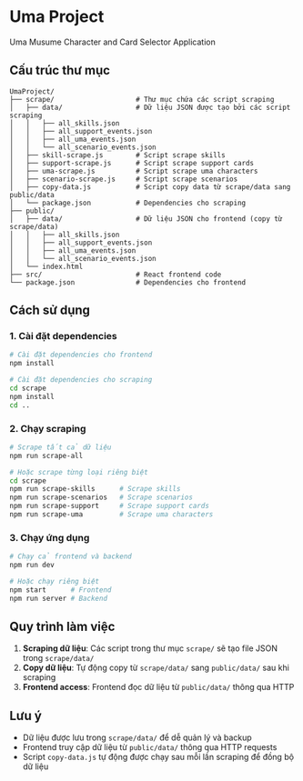 # Uma Project

Uma Musume Character and Card Selector Application

## Cấu trúc thư mục

```
UmaProject/
├── scrape/                    # Thư mục chứa các script scraping
│   ├── data/                  # Dữ liệu JSON được tạo bởi các script scraping
│   │   ├── all_skills.json
│   │   ├── all_support_events.json
│   │   ├── all_uma_events.json
│   │   └── all_scenario_events.json
│   ├── skill-scrape.js        # Script scrape skills
│   ├── support-scrape.js      # Script scrape support cards
│   ├── uma-scrape.js          # Script scrape uma characters
│   ├── scenario-scrape.js     # Script scrape scenarios
│   ├── copy-data.js           # Script copy data từ scrape/data sang public/data
│   └── package.json           # Dependencies cho scraping
├── public/
│   ├── data/                  # Dữ liệu JSON cho frontend (copy từ scrape/data)
│   │   ├── all_skills.json
│   │   ├── all_support_events.json
│   │   ├── all_uma_events.json
│   │   └── all_scenario_events.json
│   └── index.html
├── src/                       # React frontend code
└── package.json               # Dependencies cho frontend
```

## Cách sử dụng

### 1. Cài đặt dependencies

```bash
# Cài đặt dependencies cho frontend
npm install

# Cài đặt dependencies cho scraping
cd scrape
npm install
cd ..
```

### 2. Chạy scraping

```bash
# Scrape tất cả dữ liệu
npm run scrape-all

# Hoặc scrape từng loại riêng biệt
cd scrape
npm run scrape-skills      # Scrape skills
npm run scrape-scenarios   # Scrape scenarios  
npm run scrape-support     # Scrape support cards
npm run scrape-uma         # Scrape uma characters
```

### 3. Chạy ứng dụng

```bash
# Chạy cả frontend và backend
npm run dev

# Hoặc chạy riêng biệt
npm start      # Frontend
npm run server # Backend
```

## Quy trình làm việc

1. **Scraping dữ liệu**: Các script trong thư mục `scrape/` sẽ tạo file JSON trong `scrape/data/`
2. **Copy dữ liệu**: Tự động copy từ `scrape/data/` sang `public/data/` sau khi scraping
3. **Frontend access**: Frontend đọc dữ liệu từ `public/data/` thông qua HTTP

## Lưu ý

- Dữ liệu được lưu trong `scrape/data/` để dễ quản lý và backup
- Frontend truy cập dữ liệu từ `public/data/` thông qua HTTP requests
- Script `copy-data.js` tự động được chạy sau mỗi lần scraping để đồng bộ dữ liệu 